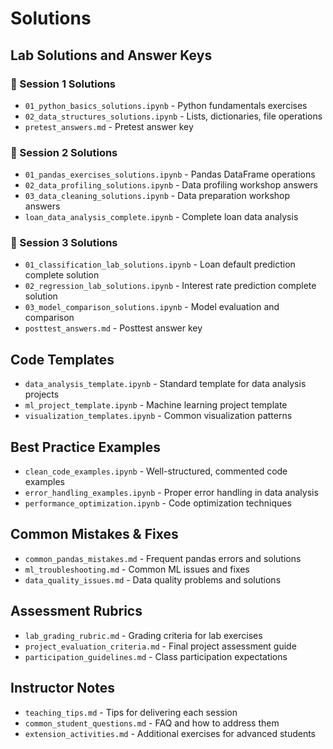 # Solutions

## Lab Solutions and Answer Keys

### 📁 Session 1 Solutions
- `01_python_basics_solutions.ipynb` - Python fundamentals exercises
- `02_data_structures_solutions.ipynb` - Lists, dictionaries, file operations
- `pretest_answers.md` - Pretest answer key

### 📁 Session 2 Solutions  
- `01_pandas_exercises_solutions.ipynb` - Pandas DataFrame operations
- `02_data_profiling_solutions.ipynb` - Data profiling workshop answers
- `03_data_cleaning_solutions.ipynb` - Data preparation workshop answers
- `loan_data_analysis_complete.ipynb` - Complete loan data analysis

### 📁 Session 3 Solutions
- `01_classification_lab_solutions.ipynb` - Loan default prediction complete solution
- `02_regression_lab_solutions.ipynb` - Interest rate prediction complete solution
- `03_model_comparison_solutions.ipynb` - Model evaluation and comparison
- `posttest_answers.md` - Posttest answer key

## Code Templates
- `data_analysis_template.ipynb` - Standard template for data analysis projects
- `ml_project_template.ipynb` - Machine learning project template
- `visualization_templates.ipynb` - Common visualization patterns

## Best Practice Examples
- `clean_code_examples.ipynb` - Well-structured, commented code examples
- `error_handling_examples.ipynb` - Proper error handling in data analysis
- `performance_optimization.ipynb` - Code optimization techniques

## Common Mistakes & Fixes
- `common_pandas_mistakes.md` - Frequent pandas errors and solutions
- `ml_troubleshooting.md` - Common ML issues and fixes
- `data_quality_issues.md` - Data quality problems and solutions

## Assessment Rubrics
- `lab_grading_rubric.md` - Grading criteria for lab exercises  
- `project_evaluation_criteria.md` - Final project assessment guide
- `participation_guidelines.md` - Class participation expectations

## Instructor Notes
- `teaching_tips.md` - Tips for delivering each session
- `common_student_questions.md` - FAQ and how to address them
- `extension_activities.md` - Additional exercises for advanced students

